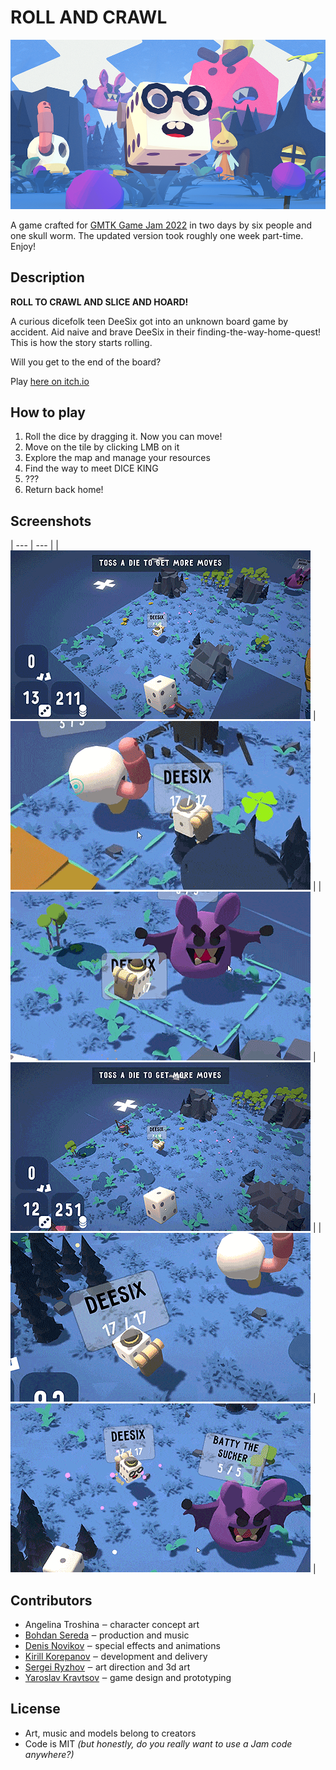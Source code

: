 # ROLL AND CRAWL

![Game Logo](/images/logo.png)

A game crafted for [GMTK Game Jam 2022](https://itch.io/jam/gmtk-jam-2022/rate/1614424) in two days by six people and one skull worm. The updated version took roughly one week part-time. Enjoy!

## Description

**ROLL TO CRAWL AND SLICE AND HOARD!**

A curious dicefolk teen DeeSix got into an unknown board game by accident. Aid naive and brave DeeSix in their finding-the-way-home-quest! This is how the story starts rolling.

Will you get to the end of the board?

Play [here on itch.io](https://xorboo.itch.io/roll-crawl)

## How to play

1. Roll the dice by dragging it. Now you can move!
1. Move on the tile by clicking LMB on it
1. Explore the map and manage your resources
1. Find the way to meet DICE KING
1. ???
1. Return back home!

## Screenshots

| --- | --- |
| ![Gameplay gif #1](/images/gameplay_1.gif) | ![Gameplay gif #2](/images/gameplay_2.gif) |
| ![Gameplay gif #3](/images/gameplay_3.gif) | ![Gameplay gif #4](/images/gameplay_4.gif) |
| ![Gameplay gif #5](/images/gameplay_5.gif) | ![Gameplay gif #6](/images/gameplay_6.gif) |

## Contributors

 - Angelina Troshina ‒ character concept art
 - [Bohdan Sereda](https://twitter.com/coauctor) ‒ production and music
 - [Denis Novikov](https://twitter.com/denorelli2) ‒ special effects and animations
 - [Kirill Korepanov](https://xorb.ooo) ‒ development and delivery
 - [Sergei Ryzhov](https://linktr.ee/ryzhov) ‒ art direction and 3d art
 - [Yaroslav Kravtsov](https://twitter.com/yarkravtsov) ‒ game design and prototyping

## License
 - Art, music and models belong to creators
 - Code is MIT _(but honestly, do you really want to use a Jam code anywhere?)_
